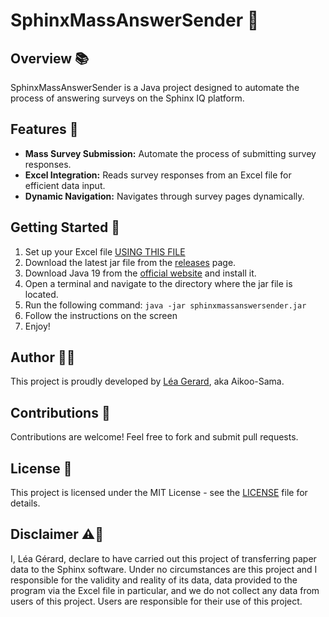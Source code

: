 # SphinxMassAnswerSender 🚀

## Overview 📚

SphinxMassAnswerSender is a Java project designed to automate the process of answering surveys on the Sphinx IQ platform.

## Features 🌟

- **Mass Survey Submission:** Automate the process of submitting survey responses.
- **Excel Integration:** Reads survey responses from an Excel file for efficient data input.
- **Dynamic Navigation:** Navigates through survey pages dynamically.

## Getting Started 🚦

1. Set up your Excel file [USING THIS FILE](SETUP_EXCEL.md)
2. Download the latest jar file from the [releases](https://github.com/Aikoo-Sama/SphinxMassAnswerSender/releases/latest) page.
3. Download Java 19 from the [official website](https://www.oracle.com/java/technologies/javase/jdk19-archive-downloads.html) and install it.
4. Open a terminal and navigate to the directory where the jar file is located.
5. Run the following command: `java -jar sphinxmassanswersender.jar`
6. Follow the instructions on the screen
7. Enjoy!

## Author 🧑‍💻

This project is proudly developed by [Léa Gerard](https://github.com/Aikoo-Sama), aka Aikoo-Sama.

## Contributions 🤝

Contributions are welcome! Feel free to fork and submit pull requests.

## License 📄

This project is licensed under the MIT License - see the [LICENSE](LICENSE) file for details.

## Disclaimer ⚠️🚨

I, Léa Gérard, declare to have carried out this project of transferring paper data to the Sphinx software. Under no circumstances are this project and I responsible for the validity and reality of its data, data provided to the program via the Excel file in particular, and we do not collect any data from users of this project. Users are responsible for their use of this project.
